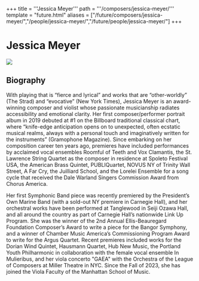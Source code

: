 +++
title = '''Jessica Meyer'''
path = '''/composers/jessica-meyer/'''
template = "future.html"
aliases = ["/future/composers/jessica-meyer/","/people/jessica-meyer/","/future/people/jessica-meyer/"]
+++

<h1>Jessica Meyer</h1>

<img class="speaker-photo" src="https://custom.cvent.com/C3A4539B19F74ABCB6FCE437F6BC0A74/files/event/910aaf2914d44586a56fbd0b3b2c31c0/eae34cf8b4014f7a8bd5582f39751ff6.jpg">
<h2>Biography</h2>
<p>With playing that is “fierce and lyrical” and works that are “other-worldly” (The Strad) and “evocative” (New York Times), Jessica Meyer is an award-winning composer and violist whose passionate musicianship radiates accessibility and emotional clarity. Her first composer/performer portrait album in 2019 debuted at #1 on the Billboard traditional classical chart, where “knife-edge anticipation opens on to unexpected, often ecstatic musical realms, always with a personal touch and imaginatively written for the instruments” (Gramophone Magazine).  Since embarking on her composition career ten years ago, premieres have included performances by acclaimed vocal ensembles Roomful of Teeth and Vox Clamantis, the St. Lawrence String Quartet as the composer in residence at Spoleto Festival USA, the American Brass Quintet, PUBLIQuartet, NOVUS NY of Trinity Wall Street, A Far Cry, the Juilliard School, and the Lorelei Ensemble for a song cycle that received the Dale Warland Singers Commission Award from Chorus America.

Her first Symphonic Band piece was recently premiered by the President’s Own Marine Band (with a sold-out NY premiere in Carnegie Hall), and her orchestral works have been performed at Tanglewood in Seiji Ozawa Hall, and all around the country as part of Carnegie Hall’s nationwide Link Up Program. She was the winner of the 2nd Annual Ellis-Beauregard Foundation Composer’s Award to write a piece for the Bangor Symphony, and a winner of Chamber Music America’s Commissioning Program Award to write for the Argus Quartet. Recent premieres included works for the Dorian Wind Quintet, Hausmann Quartet, Hub New Music, the Portland Youth Philharmonic in collaboration with the female vocal ensemble In Mulieribus, and her viola concerto "GAEA" with the Orchestra of the League of Composers at Miller Theatre in NYC. Since the Fall of 2023, she has joined the Viola Faculty of the Manhattan School of Music.</p>

